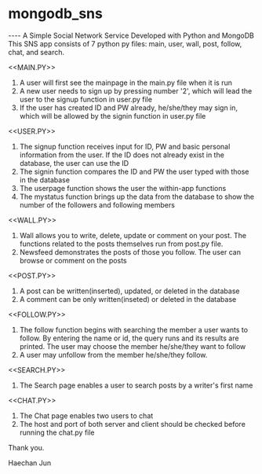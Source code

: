 # mongodb_sns
--<MONSTAGRAM>--
A Simple Social Network Service Developed with Python and MongoDB
This SNS app consists of 7 python py files: main, user, wall, post, follow, chat, and search. 


<<MAIN.PY>>
1) A user will first see the mainpage in the main.py file when it is run
2) A new user needs to sign up by pressing number '2', which will lead the user to the signup function in user.py file
3) If the user has created ID and PW already, he/she/they may sign in, which will be allowed by the signin function in user.py file


<<USER.PY>>
1) The signup function receives input for ID, PW and basic personal information from the user. If the ID does not already exist in the database, the user can use the ID
2) The signin function compares the ID and PW the user typed with those in the database
3) The userpage function shows the user the within-app functions
3) The mystatus function brings up the data from the database to show the number of the followers and following members


<<WALL.PY>>
1) Wall allows you to write, delete, update or comment on your post. The functions related to the posts themselves run from post.py file.
2) Newsfeed demonstrates the posts of those you follow. The user can browse or comment on the posts


<<POST.PY>>
1) A post can be written(inserted), updated, or deleted in the database
2) A comment can be only written(inseted) or deleted in the database


<<FOLLOW.PY>>
1) The follow function begins with searching the member a user wants to follow. By entering the name or id, the query runs and its results are printed. The user may choose the member he/she/they want to follow
2) A user may unfollow from the member he/she/they follow.

<<SEARCH.PY>>
1) The Search page enables a user to search posts by a writer's first name


<<CHAT.PY>>
1) The Chat page enables two users to chat
2) The host and port of both server and client should be checked before running the chat.py file



Thank you.

Haechan Jun

